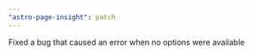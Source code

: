 ```yaml
---
"astro-page-insight": patch
---
```


Fixed a bug that caused an error when no options were available
